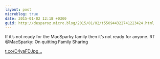 ```yaml
---
layout: post
microblog: true
date: 2015-01-02 12:18 +0300
guid: http://desparoz.micro.blog/2015/01/02/t550944322741223424.html
---
```

If it’s not ready for the MacSparky family then it’s not ready for anyone. RT @MacSparky: On quitting Family Sharing

[t.co/C4yaFDJpg...](http://t.co/C4yaFDJpga)
